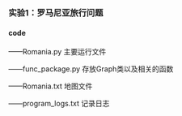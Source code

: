 ### 实验1：罗马尼亚旅行问题

#### code

——Romania.py 主要运行文件

——func_package.py 存放Graph类以及相关的函数

——Romania.txt 地图文件

——program_logs.txt 记录日志